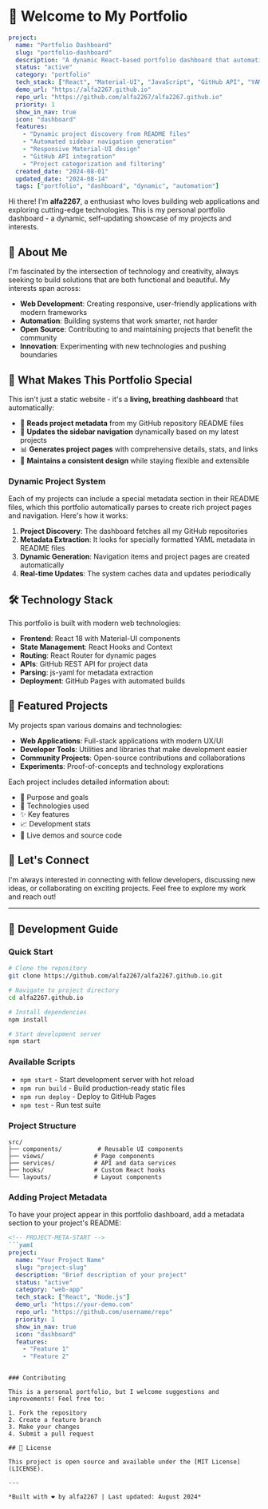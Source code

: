 # 👋 Welcome to My Portfolio

<!-- PROJECT-META-START -->
```yaml
project:
  name: "Portfolio Dashboard"
  slug: "portfolio-dashboard"
  description: "A dynamic React-based portfolio dashboard that automatically fetches and displays projects from GitHub repositories"
  status: "active"
  category: "portfolio"
  tech_stack: ["React", "Material-UI", "JavaScript", "GitHub API", "YAML"]
  demo_url: "https://alfa2267.github.io"
  repo_url: "https://github.com/alfa2267/alfa2267.github.io"
  priority: 1
  show_in_nav: true
  icon: "dashboard"
  features:
    - "Dynamic project discovery from README files"
    - "Automated sidebar navigation generation"
    - "Responsive Material-UI design"
    - "GitHub API integration"
    - "Project categorization and filtering"
  created_date: "2024-08-01"
  updated_date: "2024-08-14"
  tags: ["portfolio", "dashboard", "dynamic", "automation"]
```
<!-- PROJECT-META-END -->

Hi there! I'm **alfa2267**, a enthusiast who loves building web applications and exploring cutting-edge technologies. This is my personal portfolio dashboard - a dynamic, self-updating showcase of my projects and interests.

## 🚀 About Me

I'm fascinated by the intersection of technology and creativity, always seeking to build solutions that are both functional and beautiful. My interests span across:

- **Web Development**: Creating responsive, user-friendly applications with modern frameworks
- **Automation**: Building systems that work smarter, not harder
- **Open Source**: Contributing to and maintaining projects that benefit the community
- **Innovation**: Experimenting with new technologies and pushing boundaries

## 🌟 What Makes This Portfolio Special

This isn't just a static website - it's a **living, breathing dashboard** that automatically:

- 📖 **Reads project metadata** from my GitHub repository README files
- 🔄 **Updates the sidebar navigation** dynamically based on my latest projects
- 📊 **Generates project pages** with comprehensive details, stats, and links
- 🎨 **Maintains a consistent design** while staying flexible and extensible

### Dynamic Project System

Each of my projects can include a special metadata section in their README files, which this portfolio automatically parses to create rich project pages and navigation. Here's how it works:

1. **Project Discovery**: The dashboard fetches all my GitHub repositories
2. **Metadata Extraction**: It looks for specially formatted YAML metadata in README files
3. **Dynamic Generation**: Navigation items and project pages are created automatically
4. **Real-time Updates**: The system caches data and updates periodically

## 🛠 Technology Stack

This portfolio is built with modern web technologies:

- **Frontend**: React 18 with Material-UI components
- **State Management**: React Hooks and Context
- **Routing**: React Router for dynamic pages
- **APIs**: GitHub REST API for project data
- **Parsing**: js-yaml for metadata extraction
- **Deployment**: GitHub Pages with automated builds

## 📁 Featured Projects

My projects span various domains and technologies:

- **Web Applications**: Full-stack applications with modern UX/UI
- **Developer Tools**: Utilities and libraries that make development easier
- **Community Projects**: Open-source contributions and collaborations
- **Experiments**: Proof-of-concepts and technology explorations

Each project includes detailed information about:
- 🎯 Purpose and goals
- 🔧 Technologies used
- ✨ Key features
- 📈 Development stats
- 🔗 Live demos and source code

## 🤝 Let's Connect

I'm always interested in connecting with fellow developers, discussing new ideas, or collaborating on exciting projects. Feel free to explore my work and reach out!

---

## 🚀 Development Guide

### Quick Start

```bash
# Clone the repository
git clone https://github.com/alfa2267/alfa2267.github.io.git

# Navigate to project directory
cd alfa2267.github.io

# Install dependencies
npm install

# Start development server
npm start
```

### Available Scripts

- `npm start` - Start development server with hot reload
- `npm run build` - Build production-ready static files
- `npm run deploy` - Deploy to GitHub Pages
- `npm test` - Run test suite

### Project Structure

```
src/
├── components/          # Reusable UI components
├── views/              # Page components
├── services/           # API and data services
├── hooks/              # Custom React hooks
└── layouts/            # Layout components
```

### Adding Project Metadata

To have your project appear in this portfolio dashboard, add a metadata section to your project's README:

```markdown
<!-- PROJECT-META-START -->
```yaml
project:
  name: "Your Project Name"
  slug: "project-slug"
  description: "Brief description of your project"
  status: "active"
  category: "web-app"
  tech_stack: ["React", "Node.js"]
  demo_url: "https://your-demo.com"
  repo_url: "https://github.com/username/repo"
  priority: 1
  show_in_nav: true
  icon: "dashboard"
  features:
    - "Feature 1"
    - "Feature 2"
```
<!-- PROJECT-META-END -->
```

### Contributing

This is a personal portfolio, but I welcome suggestions and improvements! Feel free to:

1. Fork the repository
2. Create a feature branch
3. Make your changes
4. Submit a pull request

## 📝 License

This project is open source and available under the [MIT License](LICENSE).

---

*Built with ❤️ by alfa2267 | Last updated: August 2024*
